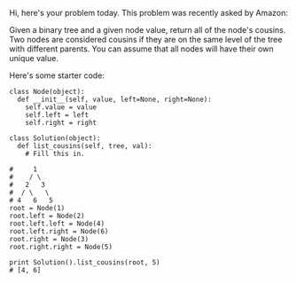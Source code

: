 Hi, here's your problem today. This problem was recently asked by Amazon:

Given a binary tree and a given node value, return all of the node's cousins. Two nodes are considered cousins if they are on the same level of the tree with different parents. You can assume that all nodes will have their own unique value.

Here's some starter code:
```
class Node(object):
  def __init__(self, value, left=None, right=None):
    self.value = value
    self.left = left
    self.right = right

class Solution(object):
  def list_cousins(self, tree, val):
    # Fill this in.

#     1
#    / \
#   2   3
#  / \   \
# 4   6   5
root = Node(1)
root.left = Node(2)
root.left.left = Node(4)
root.left.right = Node(6)
root.right = Node(3)
root.right.right = Node(5)

print Solution().list_cousins(root, 5)
# [4, 6]
```
